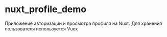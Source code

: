 # nuxt_profile_demo
Приложение авторизации и просмотра профиля на Nuxt. Для хранения пользователя используется Vuex

